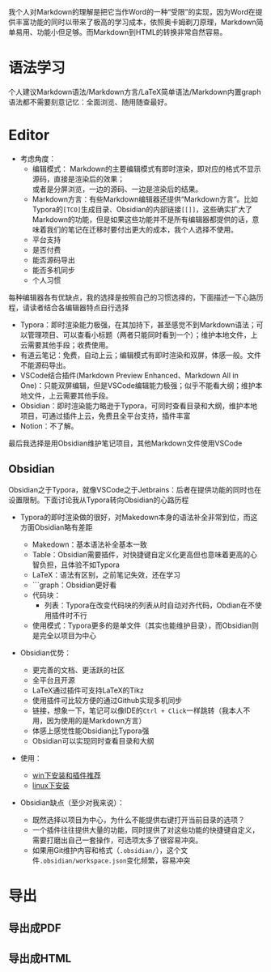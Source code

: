 我个人对Markdown的理解是把它当作Word的一种“受限”的实现，因为Word在提供丰富功能的同时以带来了极高的学习成本，依照奥卡姆剃刀原理，Markdown简单易用、功能小但足够。而Markdown到HTML的转换非常自然容易。

# 语法学习
个人建议Markdown语法/Markdown方言/LaTeX简单语法/Markdown内置graph语法都不需要刻意记忆：全面浏览、随用随查最好。

# Editor

+ 考虑角度：
	+ 编辑模式：
		Markdown的主要编辑模式有即时渲染，即对应的格式不显示源码，直接是渲染后的效果；  
		或者是分屏浏览，一边的源码、一边是渲染后的结果。
	+ Markdown方言：有些Markdown编辑器还提供“Markdown方言”。比如Typora的`[TCO]`生成目录、Obsidian的内部链接`[[]]`，这些确实扩大了Markdown的功能，但是如果这些功能并不是所有编辑器都提供的话，意味着我们的笔记在迁移时要付出更大的成本，我个人选择不使用。
	+ 平台支持
	+ 是否付费
	+ 能否源码导出
	+ 能否多机同步
	+ 个人习惯

每种编辑器各有优缺点，我的选择是按照自己的习惯选择的，下面描述一下心路历程，请读者结合各编辑器特点自行选择

+ Typora：即时渲染能力极强，在其加持下，甚至感觉不到Markdown语法；可以管理项目、可以查看小标题（两者只能同时看到一个）；维护本地文件，上云需要其他手段；收费使用。
+ 有道云笔记：免费，自动上云；编辑模式有即时渲染和双屏，体感一般。文件不能源码导出。
+ VSCode结合插件(Markdown Preview Enhanced、Markdown All in One)：只能双屏编辑，但是VSCode编辑能力极强；似乎不能看大纲；维护本地文件，上云需要其他手段。
+ Obsidian：即时渲染能力略逊于Typora，可同时查看目录和大纲，维护本地项目，可通过插件上云，免费且全平台支持，插件丰富
+ Notion：不了解。

最后我选择是用Obsidian维护笔记项目，其他Markdown文件使用VSCode

## Obsidian
Obsidian之于Typora，就像VSCode之于Jetbrains：后者在提供功能的同时也在设置限制。下面讨论我从Typora转向Obsidian的心路历程

+ Typora的即时渲染做的很好，对Makedown本身的语法补全非常到位，而这方面Obsidian略有差距
	+ Makedown：基本语法补全基本一致
	+ Table：Obsidian需要插件，对快捷键自定义化更高但也意味着更高的心智负担，且体验不如Typora
	+ LaTeX：语法有区别，之前笔记失效，还在学习
	+ \`\`\`graph：Obsidian更好看
	+ 代码块：
		+ 列表：Typora在改变代码块的列表从时自动对齐代码，Obdian在不使用插件时不行
	+ 使用模式：Typora更多的是单文件（其实也能维护目录），而Obsidian则是完全以项目为中心

+ Obsidian优势：
	+ 更完善的文档、更活跃的社区
	+ 全平台且开源
	+ LaTeX通过插件可支持LaTeX的Tikz
	+ 使用插件可比较方便的通过Github实现多机同步
	+ 链接，想象一下，笔记可以像IDE的`Ctrl + Click`一样跳转（我本人不用，因为使用的是Markdown方言）
	+ 体感上感觉性能Obsidian比Typora强
	+ Obsidian可以实现同时查看目录和大纲

+ 使用：
	+ [win下安装和插件推荐](https://github.com/zweix123/CS-notes/blob/master/Missing-Semester/win10%E5%BC%80%E5%8F%91%E6%9C%BA%E9%85%8D%E7%BD%AE%E6%8C%87%E5%8D%97.md#4%E7%AC%94%E8%AE%B0%E8%BD%AF%E4%BB%B6obsidian)
	+ [linux下安装](https://github.com/zweix123/CS-notes/blob/master/Missing-Semester/Linux%E6%9C%BA%E5%99%A8%E9%85%8D%E7%BD%AE%E6%8C%87%E5%8D%97.md#obsidian)

+ Obsidian缺点（至少对我来说）：
	+ 既然选择以项目为中心，为什么不能提供右键打开当前目录的选项？
	+ 一个插件往往提供大量的功能，同时提供了对这些功能的快捷键自定义，需要打磨出自己一套操作，可选项太多了很容易冲突。
	+ 如果用Git维护内容和格式（`.obsidian/`），这个文件`.obsidian/workspace.json`变化频繁，容易冲突

# 导出

## 导出成PDF

## 导出成HTML